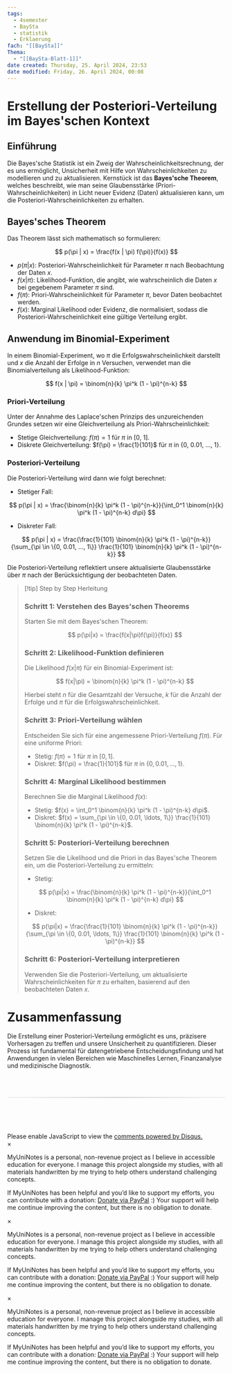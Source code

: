 ```yaml
---
tags:
  - 4semester
  - BaySta
  - statistik
  - Erklaerung
fach: "[[BaySta]]"
Thema:
  - "[[BaySta-Blatt-1]]"
date created: Thursday, 25. April 2024, 23:53
date modified: Friday, 26. April 2024, 00:08
---
```


# Erstellung der Posteriori-Verteilung im Bayes'schen Kontext

## Einführung

Die Bayes'sche Statistik ist ein Zweig der Wahrscheinlichkeitsrechnung, der es uns ermöglicht, Unsicherheit mit Hilfe von Wahrscheinlichkeiten zu modellieren und zu aktualisieren. Kernstück ist das **Bayes'sche Theorem**, welches beschreibt, wie man seine Glaubensstärke (Priori-Wahrscheinlichkeiten) in Licht neuer Evidenz (Daten) aktualisieren kann, um die Posteriori-Wahrscheinlichkeiten zu erhalten.

## Bayes'sches Theorem

Das Theorem lässt sich mathematisch so formulieren:

$$
p(\pi | x) = \frac{f(x | \pi) f(\pi)}{f(x)}
$$

- $p(\pi | x)$: Posteriori-Wahrscheinlichkeit für Parameter $\pi$ nach Beobachtung der Daten $x$.
- $f(x | \pi)$: Likelihood-Funktion, die angibt, wie wahrscheinlich die Daten $x$ bei gegebenem Parameter $\pi$ sind.
- $f(\pi)$: Priori-Wahrscheinlichkeit für Parameter $\pi$, bevor Daten beobachtet werden.
- $f(x)$: Marginal Likelihood oder Evidenz, die normalisiert, sodass die Posteriori-Wahrscheinlichkeit eine gültige Verteilung ergibt.

## Anwendung im Binomial-Experiment

In einem Binomial-Experiment, wo $\pi$ die Erfolgswahrscheinlichkeit darstellt und $x$ die Anzahl der Erfolge in $n$ Versuchen, verwendet man die Binomialverteilung als Likelihood-Funktion:

$$
f(x | \pi) = \binom{n}{k} \pi^k (1 - \pi)^{n-k}
$$

### Priori-Verteilung

Unter der Annahme des Laplace'schen Prinzips des unzureichenden Grundes setzen wir eine Gleichverteilung als Priori-Wahrscheinlichkeit:

- Stetige Gleichverteilung: $f(\pi) = 1$ für $\pi$ in [0, 1].
- Diskrete Gleichverteilung: $f(\pi) = \frac{1}{101}$ für $\pi$ in \{0, 0.01, …, 1\}.

### Posteriori-Verteilung

Die Posteriori-Verteilung wird dann wie folgt berechnet:

- Stetiger Fall:

$$
p(\pi | x) = \frac{\binom{n}{k} \pi^k (1 - \pi)^{n-k}}{\int_0^1 \binom{n}{k} \pi^k (1 - \pi)^{n-k} d\pi}
$$

- Diskreter Fall:

$$
p(\pi | x) = \frac{\frac{1}{101} \binom{n}{k} \pi^k (1 - \pi)^{n-k}}{\sum_{\pi \in \{0, 0.01, …, 1\}} \frac{1}{101} \binom{n}{k} \pi^k (1 - \pi)^{n-k}}
$$

Die Posteriori-Verteilung reflektiert unsere aktualisierte Glaubensstärke über $\pi$ nach der Berücksichtigung der beobachteten Daten.

> [!tip] Step by Step Herleitung
>
> ### Schritt 1: Verstehen des Bayes'schen Theorems
>
> Starten Sie mit dem Bayes'schen Theorem:
>
> $$
> p(\pi|x) = \frac{f(x|\pi)f(\pi)}{f(x)}
> $$
>
> ### Schritt 2: Likelihood-Funktion definieren
>
> Die Likelihood $f(x|\pi)$ für ein Binomial-Experiment ist:
>
> $$
> f(x|\pi) = \binom{n}{k} \pi^k (1 - \pi)^{n-k}
> $$
>
> Hierbei steht $n$ für die Gesamtzahl der Versuche, $k$ für die Anzahl der Erfolge und $\pi$ für die Erfolgswahrscheinlichkeit.
>
> ### Schritt 3: Priori-Verteilung wählen
>
> Entscheiden Sie sich für eine angemessene Priori-Verteilung $f(\pi)$. Für eine uniforme Priori:
>
> - Stetig: $f(\pi) = 1$ für $\pi$ in $[0, 1]$.
> - Diskret: $f(\pi) = \frac{1}{101}$ für $\pi$ in $\{0, 0.01, \ldots, 1\}$.
>
> ### Schritt 4: Marginal Likelihood bestimmen
>
> Berechnen Sie die Marginal Likelihood $f(x)$:
>
> - Stetig: $f(x) = \int_0^1 \binom{n}{k} \pi^k (1 - \pi)^{n-k} d\pi$.
> - Diskret: $f(x) = \sum_{\pi \in \{0, 0.01, \ldots, 1\}} \frac{1}{101} \binom{n}{k} \pi^k (1 - \pi)^{n-k}$.
>
> ### Schritt 5: Posteriori-Verteilung berechnen
>
> Setzen Sie die Likelihood und die Priori in das Bayes'sche Theorem ein, um die Posteriori-Verteilung zu ermitteln:
>
> - Stetig:
>
> $$
> p(\pi|x) = \frac{\binom{n}{k} \pi^k (1 - \pi)^{n-k}}{\int_0^1 \binom{n}{k} \pi^k (1 - \pi)^{n-k} d\pi}
> $$
>
> - Diskret:
>
> $$
> p(\pi|x) = \frac{\frac{1}{101} \binom{n}{k} \pi^k (1 - \pi)^{n-k}}{\sum_{\pi \in \{0, 0.01, \ldots, 1\}} \frac{1}{101} \binom{n}{k} \pi^k (1 - \pi)^{n-k}}
> $$
>
> ### Schritt 6: Posteriori-Verteilung interpretieren
>
> Verwenden Sie die Posteriori-Verteilung, um aktualisierte Wahrscheinlichkeiten für $\pi$ zu erhalten, basierend auf den beobachteten Daten $x$.

# Zusammenfassung

Die Erstellung einer Posteriori-Verteilung ermöglicht es uns, präzisere Vorhersagen zu treffen und unsere Unsicherheit zu quantifizieren. Dieser Prozess ist fundamental für datengetriebene Entscheidungsfindung und hat Anwendungen in vielen Bereichen wie Maschinelles Lernen, Finanzanalyse und medizinische Diagnostik.

<!-- DISQUS SCRIPT COMMENT START -->

<hr style="border: none; height: 2px; background: linear-gradient(to right, #f0f0f0, #ccc, #f0f0f0); margin-top: 4rem; margin-bottom: 5rem;">
<div id="disqus_thread"></div>
<script>
    /**
    *  RECOMMENDED CONFIGURATION VARIABLES: EDIT AND UNCOMMENT THE SECTION BELOW TO INSERT DYNAMIC VALUES FROM YOUR PLATFORM OR CMS.
    *  LEARN WHY DEFINING THESE VARIABLES IS IMPORTANT: https://disqus.com/admin/universalcode/#configuration-variables    */
    /*
    var disqus_config = function () {
    this.page.url = PAGE_URL;  // Replace PAGE_URL with your page's canonical URL variable
    this.page.identifier = PAGE_IDENTIFIER; // Replace PAGE_IDENTIFIER with your page's unique identifier variable
    };
    */
    (function() { // DON'T EDIT BELOW THIS LINE
    var d = document, s = d.createElement('script');
    s.src = 'https://myuninotes.disqus.com/embed.js';
    s.setAttribute('data-timestamp', +new Date());
    (d.head || d.body).appendChild(s);
    })();
</script>
<noscript>Please enable JavaScript to view the <a href="https://disqus.com/?ref_noscript">comments powered by Disqus.</a></noscript>

<!-- DISQUS SCRIPT COMMENT END -->

<!-- Modal START -->
<div id="myModal" class="modal">
  <div class="modal-content">
    <span id="closeModal" class="close">&times;</span>
    <p class="modal-text">
      <span class="modal-highlight">MyUniNotes is a personal, non-revenue project as I believe in accessible education for everyone.</span> I manage this project alongside my studies, with all materials handwritten by me trying to help others understand challenging concepts.
    </p>
    <p class="modal-text">
      If MyUniNotes has been helpful and you’d like to support my efforts, <span class="modal-highlight"> you can contribute with a donation: <a class="modal-dono-link" href="https://paypal.me/myuninotes4u">Donate via PayPal</a> :) </span> Your support will help me continue improving the content, but there is no obligation to donate.
    </p>
  </div>
</div>

<script>
  // JavaScript to display the modal on page load
  document.addEventListener('DOMContentLoaded', function() {
    // Generate a random number between 1 and 1
    // Wanted it to load with a adjustable probability for every page load but did not work, as DOM is loaded only once. Therefore now loading it every time website is visited and DOM is loaded.
    const randomNumber = Math.floor(Math.random() * 1) + 1; 
    console.log(randomNumber)
    if (randomNumber === 1) {
      setTimeout(function() {
        const modal = document.getElementById('myModal');
        if (modal) {
          modal.classList.add('show');
        }
      }, 1000); // Adjust the delay as needed

      const closeModal = document.getElementById('closeModal');
      if (closeModal) {
        closeModal.addEventListener('click', function() {
          const modal = document.getElementById('myModal');
          if (modal) {
            modal.classList.remove('show');
          }
        });
      }
    } else {
      // Ensure the modal is hidden if the random number is not 1
      const modal = document.getElementById('myModal');
      if (modal) {
        modal.style.display = 'none';
      }
    }
  });
</script>
<!-- Modal END -->

<!-- Modal START -->
<div id="myModal" class="modal">
  <div class="modal-content">
    <span id="closeModal" class="close">&times;</span>
    <p class="modal-text">
      <span class="modal-highlight">MyUniNotes is a personal, non-revenue project as I believe in accessible education for everyone.</span> I manage this project alongside my studies, with all materials handwritten by me trying to help others understand challenging concepts.
    </p>
    <p class="modal-text">
      If MyUniNotes has been helpful and you’d like to support my efforts, <span class="modal-highlight"> you can contribute with a donation: <a class="modal-dono-link" href="https://paypal.me/myuninotes4u">Donate via PayPal</a> :) </span> Your support will help me continue improving the content, but there is no obligation to donate.
    </p>
  </div>
</div>

<script>
  // JavaScript to display the modal on page load
  document.addEventListener('DOMContentLoaded', function() {
    // Generate a random number between 1 and 1
    // Wanted it to load with a adjustable probability for every page load but did not work, as DOM is loaded only once. Therefore now loading it every time website is visited and DOM is loaded.
    const randomNumber = Math.floor(Math.random() * 1) + 1; 
    console.log(randomNumber)
    if (randomNumber === 1) {
      setTimeout(function() {
        const modal = document.getElementById('myModal');
        if (modal) {
          modal.classList.add('show');
        }
      }, 1000); // Adjust the delay as needed

      const closeModal = document.getElementById('closeModal');
      if (closeModal) {
        closeModal.addEventListener('click', function() {
          const modal = document.getElementById('myModal');
          if (modal) {
            modal.classList.remove('show');
          }
        });
      }
    } else {
      // Ensure the modal is hidden if the random number is not 1
      const modal = document.getElementById('myModal');
      if (modal) {
        modal.style.display = 'none';
      }
    }
  });
</script>
<!-- Modal END -->

<!-- Modal START -->
<div id="myModal" class="modal">
  <div class="modal-content">
    <span id="closeModal" class="close">&times;</span>
    <p class="modal-text">
      <span class="modal-highlight">MyUniNotes is a personal, non-revenue project as I believe in accessible education for everyone.</span> I manage this project alongside my studies, with all materials handwritten by me trying to help others understand challenging concepts.
    </p>
    <p class="modal-text">
      If MyUniNotes has been helpful and you’d like to support my efforts, <span class="modal-highlight"> you can contribute with a donation: <a class="modal-dono-link" href="https://paypal.me/myuninotes4u">Donate via PayPal</a> :) </span> Your support will help me continue improving the content, but there is no obligation to donate.
    </p>
  </div>
</div>

<script>
  // JavaScript to display the modal on page load
  document.addEventListener('DOMContentLoaded', function() {
    // Generate a random number between 1 and 1
    // Wanted it to load with a adjustable probability for every page load but did not work, as DOM is loaded only once. Therefore now loading it every time website is visited and DOM is loaded.
    const randomNumber = Math.floor(Math.random() * 1) + 1; 
    console.log(randomNumber)
    if (randomNumber === 1) {
      setTimeout(function() {
        const modal = document.getElementById('myModal');
        if (modal) {
          modal.classList.add('show');
        }
      }, 1000); // Adjust the delay as needed

      const closeModal = document.getElementById('closeModal');
      if (closeModal) {
        closeModal.addEventListener('click', function() {
          const modal = document.getElementById('myModal');
          if (modal) {
            modal.classList.remove('show');
          }
        });
      }
    } else {
      // Ensure the modal is hidden if the random number is not 1
      const modal = document.getElementById('myModal');
      if (modal) {
        modal.style.display = 'none';
      }
    }
  });
</script>
<!-- Modal END -->
